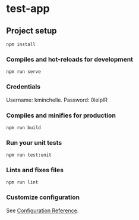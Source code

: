 # test-app

## Project setup
```
npm install
```

### Compiles and hot-reloads for development
```
npm run serve
```

### Credentials
Username: kminchelle.
Password: 0lelplR

### Compiles and minifies for production
```
npm run build
```

### Run your unit tests
```
npm run test:unit
```

### Lints and fixes files
```
npm run lint
```

### Customize configuration
See [Configuration Reference](https://cli.vuejs.org/config/).

